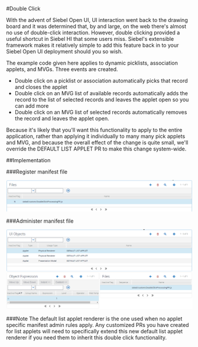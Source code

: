 #Double Click

With the advent of Siebel Open UI, UI interaction went back to the drawing board and it was determined that, by and large, on the web there's almost no use of double-click interaction. However, double clicking provided a useful shortcut in Siebel HI that some users miss. Siebel's extensible framework makes it relatively simple to add this feature back in to your Siebel Open UI deployment should you so wish.

The example code given here applies to dynamic picklists, association applets, and MVGs. Three events are created.

- Double click on a picklist or association automatically picks that record and closes the applet
- Double click on an MVG list of available records automatically adds the record to the list of selected records and leaves the applet open so you can add more
- Double click on an MVG list of selected records automatically removes the record and leaves the applet open.

Because it's likely that you'll want this functionality to apply to the entire application, rather than applying it individually to many many pick applets and MVG, and because the overall effect of the change is quite small, we'll override the DEFAULT LIST APPLET PR to make this change system-wide.

##Implementation

###Register manifest file

![](docimages/ManifestFiles.png)

###Administer manifest file

![](docimages/ManifestAdmin.png)

###Note
The default list applet renderer is the one used when no applet specific manifest admin rules apply. Any customized PRs you have created for list applets will need to specifically extend this new default list applet renderer if you need them to inherit this double click functionality.
